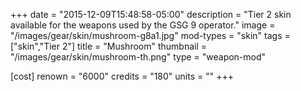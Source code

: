 +++
date = "2015-12-09T15:48:58-05:00"
description = "Tier 2 skin available for the weapons used by the GSG 9 operator."
image = "/images/gear/skin/mushroom-g8a1.jpg"
mod-types = "skin"
tags = ["skin","Tier 2"]
title = "Mushroom"
thumbnail = "/images/gear/skin/mushroom-th.png"
type = "weapon-mod"

[cost]
  renown = "6000"
  credits = "180"
  units = ""
+++
